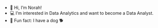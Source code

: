 - 👋 Hi, I’m Norah!
- 💻 I’m interested in Data Analytics and want to become a Data Analyst.
- 🐾 Fun fact: I have a dog 🐕
